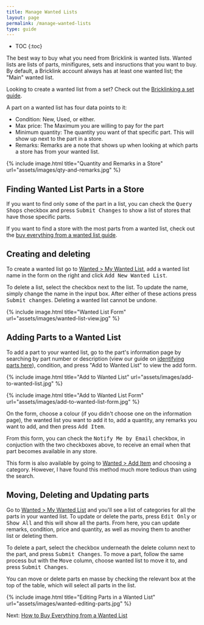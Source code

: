 ```yaml
---
title: Manage Wanted Lists
layout: page
permalink: /manage-wanted-lists
type: guide
---
```


* TOC
{:toc}

The best way to buy what you need from Bricklink is wanted lists. Wanted lists are lists of parts, minifigures, sets and insructions that you want to buy. By default, a Bricklink account always has at least one wanted list; the "Main" wanted list.

<div class="alert alert-warning">
Looking to create a wanted list from a set? Check out the <a class="alert-link" href="/find-a-store-wanted-list">Bricklinking a set guide</a>.
</div>

A part on a wanted list has four data points to it:

- Condition: New, Used, or either.
- Max price: The Maximum you are willing to pay for the part
- Minimum quantity: The quantity you want of that specific part. This will show up next to the part in a store.
- Remarks: Remarks are a note that shows up when looking at which parts a store has from your wanted list.

{% include image.html 
    title="Quantity and Remarks in a Store"
    url="assets/images/qty-and-remarks.jpg"
%}

## Finding Wanted List Parts in a Store

If you want to find only <kbd>some</kbd> of the part in a list, you can check the <kbd>Query Shops</kbd> checkbox and press <kbd>Submit Changes</kbd> to show a list of stores that have those specific parts.

<div class="alert alert-warning"> 
If you want to find a store with the most parts from a wanted list, check out the <a class="alert-link" href="/find-store-with-the-most-parts-wanted-list">buy everything from a wanted list guide</a>.
</div>

## Creating and deleting

To create a wanted list go to [Wanted > My Wanted List](http://www.bricklink.com/wantedView.asp), add a wanted list name in the form on the right and click <kbd>Add New Wanted List</kbd>.

To delete a list, select the checkbox next to the list. To update the name, simply change the name in the input box. After either of these actions press <kbd>Submit changes</kbd>. Deleting a wanted list cannot be undone.

{% include image.html 
    title="Wanted List Form"
    url="assets/images/wanted-list-view.jpg"
%}

## Adding Parts to a Wanted List

To add a part to your wanted list, go to the part's information page by searching by part number or description (view our guide on [identifying parts here](/how-to-identify-parts)), condition, and press "Add to Wanted List" to view the add form.

{% include image.html 
    title="Add to Wanted List"
    url="assets/images/add-to-wanted-list.jpg"
%}

{% include image.html 
    title="Add to Wanted List Form"
    url="assets/images/add-to-wanted-list-form.jpg"
%}

On the form, choose a colour (if you didn't choose one on the information page), the wanted list you want to add it to, add a quantity, any remarks you want to add, and then press <kbd>Add Item</kbd>.

From this form, you can check the <kbd>Notify Me by Email</kbd> checkbox, in conjuction with the two checkboxes above, to receive an email when that part becomes available in any store.

<div class="alert alert-warning"> 
This form is also available by going to <a class="alert-link" href="http://www.bricklink.com/wantedAdd.asp">Wanted > Add Item</a> and choosing a category. However, I have found this method much more tedious than using the search.
</div>

## Moving, Deleting and Updating parts

Go to [Wanted > My Wanted List](http://www.bricklink.com/wantedView.asp) and you'll see a list of categories for all the parts in your wanted list. To update or delete the parts, press <kbd>Edit Only</kbd> or <kbd>Show All</kbd> and this will show all the parts. From here, you can update remarks, condition, price and quantity, as well as moving them to another list or deleting them.

To delete a part, select the checkbox underneath the delete column next to the part, and press <kbd>Submit Changes</kbd>. To move a part, follow the same process but with the <kbd>Move</kbd> column, choose wanted list to move it to, and press <kbd>Submit Changes</kbd>.

You can move or delete parts en masse by checking the relevant box at the top of the table, which will select all parts in the list.

{% include image.html 
    title="Editing Parts in a Wanted List"
    url="assets/images/wanted-editing-parts.jpg"
%}

<span class="label label-next">Next:</span> <a href="/find-store-with-the-most-parts-wanted-list">How to Buy Everything from a Wanted List</a>


